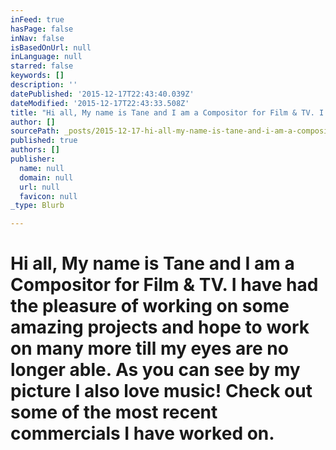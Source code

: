 ```yaml
---
inFeed: true
hasPage: false
inNav: false
isBasedOnUrl: null
inLanguage: null
starred: false
keywords: []
description: ''
datePublished: '2015-12-17T22:43:40.039Z'
dateModified: '2015-12-17T22:43:33.508Z'
title: "Hi all, My name is Tane and I am a Compositor for Film & TV. I have had the pleasure of working on some amazing projects and hope to work on many more till my eyes are no longer able. As you can see by my picture I also love music! Check out some of the most recent commercials I have worked on.\_"
author: []
sourcePath: _posts/2015-12-17-hi-all-my-name-is-tane-and-i-am-a-compositor-for-film-and-tv.md
published: true
authors: []
publisher:
  name: null
  domain: null
  url: null
  favicon: null
_type: Blurb

---
```

# Hi all, My name is Tane and I am a Compositor for Film & TV. I have had the pleasure of working on some amazing projects and hope to work on many more till my eyes are no longer able. As you can see by my picture I also love music! Check out some of the most recent commercials I have worked on.